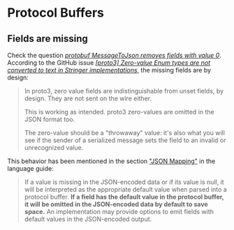 # Protocol Buffers

## Fields are missing

Check the question [_protobuf MessageToJson removes fields with value 0_](https://stackoverflow.com/q/42987265/630364). According to the GitHub issue [_[proto3] Zero-value Enum types are not converted to text in Stringer implementations_](https://github.com/golang/protobuf/issues/258), the missing fields are by design:

> In proto3, zero value fields are indistinguishable from unset fields, by design. They are not sent on the wire either.
>
> This is working as intended. proto3 zero-values are omitted in the JSON format too.
>
> The zero-value should be a "throwaway" value: it's also what you will see if the sender of a serialized message sets the field to an invalid or unrecognized value.

This behavior has been mentioned in the section ["JSON Mapping"](https://developers.google.com/protocol-buffers/docs/proto3#json) in the language guide:

> If a value is missing in the JSON-encoded data or if its value is null, it will be interpreted as the appropriate default value when parsed into a protocol buffer. **If a field has the default value in the protocol buffer, it will be omitted in the JSON-encoded data by default to save space.** An implementation may provide options to emit fields with default values in the JSON-encoded output.
